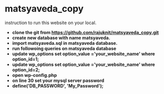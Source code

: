 # matsyaveda_copy
instruction to run this website on your local.
* __clone the git from https://github.com/rajuknit/matsyaveda_copy.git__
* __create new database with name matsyaveda.__
* __import matsyaveda.sql in matsyaveda database.__
* __run followoing queries on matsyaveda database__
 * __update wp_options set option_value ='your_website_name' where option_id=1;__
 * __update wp_options set option_value ='your_website_name' where option_id=2;__
* __open wp-config.php__
 * __on line 30 set your mysql server password__
 * __define('DB_PASSWORD', 'My_Password');__

